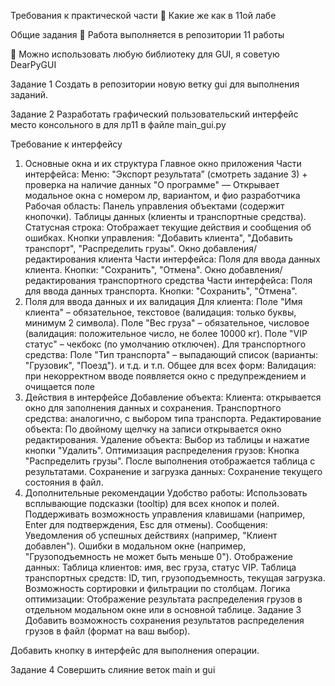 Требования к практической части
🚨
Какие же как в 11ой лабе

Общие задания
🚨
Работа выполняется в репозитории 11 работы

🚨
Можно использовать любую библиотеку для GUI, я советую DearPyGUI

Задание 1
Cоздать в репозитории новую ветку gui для выполнения заданий.

Задание 2
Разработать графический пользовательский интерфейс место консольного в для лр11 в файле main_gui.py

Требование к интерфейсу
1. Основные окна и их структура
Главное окно приложения
Части интерфейса:
Меню:
"Экспорт результата” (смотреть задание 3) + проверка на наличие данных
"О программе" — Открывает модальное окна с номером лр, вариантом, и фио разработчика
Рабочая область:
Панель управления объектами (содержит кнопочки).
Таблицы данных (клиенты и транспортные средства).
Статусная строка:
Отображает текущие действия и сообщения об ошибках.
Кнопки управления:
"Добавить клиента", "Добавить транспорт", "Распределить грузы".
Окно добавления/редактирования клиента
Части интерфейса:
Поля для ввода данных клиента.
Кнопки: "Сохранить", "Отмена".
Окно добавления/редактирования транспортного средства
Части интерфейса:
Поля для ввода данных транспорта.
Кнопки: "Сохранить", "Отмена".
2. Поля для ввода данных и их валидация
Для клиента:
Поле "Имя клиента" – обязательное, текстовое (валидация: только буквы, минимум 2 символа).
Поле "Вес груза" – обязательное, числовое (валидация: положительное число, не более 10000 кг).
Поле "VIP статус" – чекбокс (по умолчанию отключен).
Для транспортного средства:
Поле "Тип транспорта" – выпадающий список (варианты: "Грузовик", "Поезд").
и т.д. и т.п.
Общее для всех форм:
Валидация: при некорректном вводе появляется окно с предупреждением и очищается поле
3. Действия в интерфейсе
Добавление объекта:
Клиента: открывается окно для заполнения данных и сохранения.
Транспортного средства: аналогично, с выбором типа транспорта.
Редактирование объекта:
По двойному щелчку на записи открывается окно редактирования.
Удаление объекта:
Выбор из таблицы и нажатие кнопки "Удалить".
Оптимизация распределения грузов:
Кнопка "Распределить грузы".
После выполнения отображается таблица с результатами.
Сохранение и загрузка данных:
Сохранение текущего состояния в файл.
4. Дополнительные рекомендации
Удобство работы:
Использовать всплывающие подсказки (tooltip) для всех кнопок и полей.
Поддерживать возможность управления клавишами (например, Enter для подтверждения, Esc для отмены).
Сообщения:
Уведомления об успешных действиях (например, "Клиент добавлен").
Ошибки в модальном окне (например, "Грузоподъемность не может быть меньше 0").
Отображение данных:
Таблица клиентов: имя, вес груза, статус VIP.
Таблица транспортных средств: ID, тип, грузоподъемность, текущая загрузка.
Возможность сортировки и фильтрации по столбцам.
Логика оптимизации:
Отображение результата распределения грузов в отдельном модальном окне или в основной таблице.
Задание 3
Добавить возможность сохранения результатов распределения грузов в файл (формат на ваш выбор).

Добавить кнопку в интерфейс для выполнения операции.

Задание 4
Совершить слияние веток main и gui
